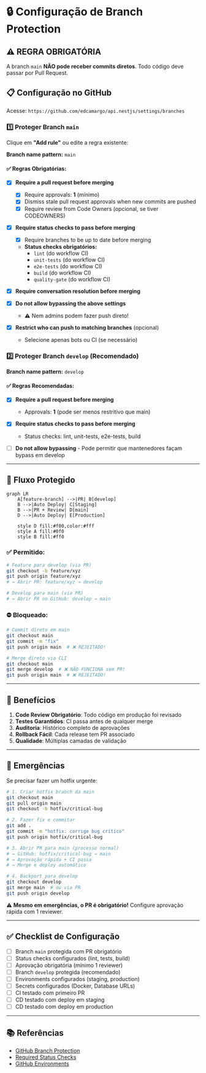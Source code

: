 # 🔒 Configuração de Branch Protection

## ⚠️ REGRA OBRIGATÓRIA

A branch `main` **NÃO pode receber commits diretos**. Todo código deve passar por Pull Request.

## 📋 Configuração no GitHub

Acesse: `https://github.com/edcamargo/api.nestjs/settings/branches`

### 1️⃣ Proteger Branch `main`

Clique em **"Add rule"** ou edite a regra existente:

**Branch name pattern:** `main`

#### ✅ Regras Obrigatórias:

- [x] **Require a pull request before merging**
  - [x] Require approvals: **1** (mínimo)
  - [x] Dismiss stale pull request approvals when new commits are pushed
  - [x] Require review from Code Owners (opcional, se tiver CODEOWNERS)

- [x] **Require status checks to pass before merging**
  - [x] Require branches to be up to date before merging
  - **Status checks obrigatórios:**
    - `lint` (do workflow CI)
    - `unit-tests` (do workflow CI)
    - `e2e-tests` (do workflow CI)
    - `build` (do workflow CI)
    - `quality-gate` (do workflow CI)

- [x] **Require conversation resolution before merging**

- [x] **Do not allow bypassing the above settings**
  - ⚠️ Nem admins podem fazer push direto!

- [x] **Restrict who can push to matching branches** (opcional)
  - Selecione apenas bots ou CI (se necessário)

### 2️⃣ Proteger Branch `develop` (Recomendado)

**Branch name pattern:** `develop`

#### ✅ Regras Recomendadas:

- [x] **Require a pull request before merging**
  - Approvals: **1** (pode ser menos restritivo que main)

- [x] **Require status checks to pass before merging**
  - Status checks: lint, unit-tests, e2e-tests, build

- [ ] **Do not allow bypassing** - Pode permitir que mantenedores façam bypass em develop

---

## 🔄 Fluxo Protegido

```mermaid
graph LR
    A[feature-branch] -->|PR| B[develop]
    B -->|Auto Deploy| C[Staging]
    B -->|PR + Review| D[main]
    D -->|Auto Deploy| E[Production]
    
    style D fill:#f00,color:#fff
    style A fill:#0f0
    style B fill:#ff0
```

### ✅ Permitido:
```bash
# Feature para develop (via PR)
git checkout -b feature/xyz
git push origin feature/xyz
# → Abrir PR: feature/xyz → develop

# Develop para main (via PR)
# → Abrir PR no GitHub: develop → main
```

### ⛔ Bloqueado:
```bash
# Commit direto em main
git checkout main
git commit -m "fix"
git push origin main  # ❌ REJEITADO!

# Merge direto via CLI
git checkout main
git merge develop  # ❌ NÃO FUNCIONA sem PR!
git push origin main  # ❌ REJEITADO!
```

---

## 🎯 Benefícios

1. **Code Review Obrigatório**: Todo código em produção foi revisado
2. **Testes Garantidos**: CI passa antes de qualquer merge
3. **Auditoria**: Histórico completo de aprovações
4. **Rollback Fácil**: Cada release tem PR associado
5. **Qualidade**: Múltiplas camadas de validação

---

## 🚨 Emergências

Se precisar fazer um hotfix urgente:

```bash
# 1. Criar hotfix branch da main
git checkout main
git pull origin main
git checkout -b hotfix/critical-bug

# 2. Fazer fix e commitar
git add .
git commit -m "hotfix: corrige bug crítico"
git push origin hotfix/critical-bug

# 3. Abrir PR para main (processo normal)
# → GitHub: hotfix/critical-bug → main
# → Aprovação rápida + CI passa
# → Merge e deploy automático

# 4. Backport para develop
git checkout develop
git merge main  # ou via PR
git push origin develop
```

⚠️ **Mesmo em emergências, o PR é obrigatório!** Configure aprovação rápida com 1 reviewer.

---

## ✅ Checklist de Configuração

- [ ] Branch `main` protegida com PR obrigatório
- [ ] Status checks configurados (lint, tests, build)
- [ ] Aprovação obrigatória (mínimo 1 reviewer)
- [ ] Branch `develop` protegida (recomendado)
- [ ] Environments configurados (staging, production)
- [ ] Secrets configurados (Docker, Database URLs)
- [ ] CI testado com primeiro PR
- [ ] CD testado com deploy em staging
- [ ] CD testado com deploy em production

---

## 📚 Referências

- [GitHub Branch Protection](https://docs.github.com/en/repositories/configuring-branches-and-merges-in-your-repository/managing-protected-branches/about-protected-branches)
- [Required Status Checks](https://docs.github.com/en/repositories/configuring-branches-and-merges-in-your-repository/managing-protected-branches/about-protected-branches#require-status-checks-before-merging)
- [GitHub Environments](https://docs.github.com/en/actions/deployment/targeting-different-environments/using-environments-for-deployment)
